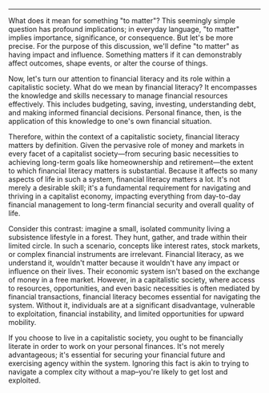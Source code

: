 
___

What does it mean for something "to matter"? This seemingly simple question has profound implications; in everyday language, "to matter" implies importance, significance, or consequence. But let's be more precise. For the purpose of this discussion, we'll define "to matter" as having impact and influence. Something matters if it can demonstrably affect outcomes, shape events, or alter the course of things.

Now, let's turn our attention to financial literacy and its role within a capitalistic society. What do we mean by financial literacy? It encompasses the knowledge and skills necessary to manage financial resources effectively. This includes budgeting, saving, investing, understanding debt, and making informed financial decisions. Personal finance, then, is the application of this knowledge to one's own financial situation.

Therefore, within the context of a capitalistic society, financial literacy matters by definition. Given the pervasive role of money and markets in every facet of a capitalist society—from securing basic necessities to achieving long-term goals like homeownership and retirement—the extent to which financial literacy matters is substantial. Because it affects so many aspects of life in such a system, financial literacy matters a lot. It's not merely a desirable skill; it's a fundamental requirement for navigating and thriving in a capitalist economy, impacting everything from day-to-day financial management to long-term financial security and overall quality of life.

Consider this contrast: imagine a small, isolated community living a subsistence lifestyle in a forest. They hunt, gather, and trade within their limited circle. In such a scenario, concepts like interest rates, stock markets, or complex financial instruments are irrelevant. Financial literacy, as we understand it, wouldn't matter because it wouldn't have any impact or influence on their lives. Their economic system isn't based on the exchange of money in a free market.
However, in a capitalistic society, where access to resources, opportunities, and even basic necessities is often mediated by financial transactions, financial literacy becomes essential for navigating the system. Without it, individuals are at a significant disadvantage, vulnerable to exploitation, financial instability, and limited opportunities for upward mobility.

If you choose to live in a capitalistic society, you ought to be financially literate in order to work on your personal finances. It's not merely advantageous; it's essential for securing your financial future and exercising agency within the system. Ignoring this fact is akin to trying to navigate a complex city without a map–you're likely to get lost and exploited.